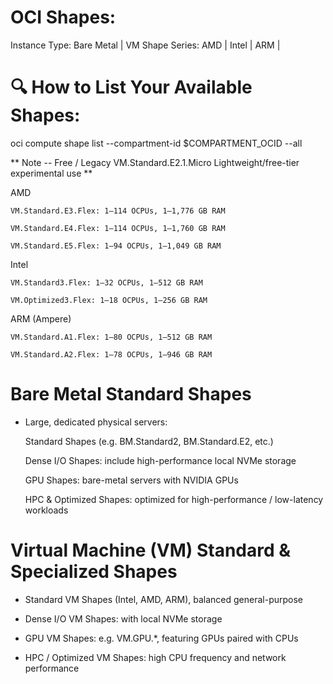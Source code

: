 

# OCI Shapes:

Instance Type: Bare Metal | VM
Shape Series: AMD | Intel | ARM | 

# 🔍 How to List Your Available Shapes:
oci compute shape list --compartment-id $COMPARTMENT_OCID --all

** Note -- Free / Legacy	VM.Standard.E2.1.Micro	Lightweight/free-tier experimental use **

AMD

    VM.Standard.E3.Flex: 1–114 OCPUs, 1–1,776 GB RAM

    VM.Standard.E4.Flex: 1–114 OCPUs, 1–1,760 GB RAM

    VM.Standard.E5.Flex: 1–94 OCPUs, 1–1,049 GB RAM
   

Intel

    VM.Standard3.Flex: 1–32 OCPUs, 1–512 GB RAM

    VM.Optimized3.Flex: 1–18 OCPUs, 1–256 GB RAM
  

ARM (Ampere)

    VM.Standard.A1.Flex: 1–80 OCPUs, 1–512 GB RAM

    VM.Standard.A2.Flex: 1–78 OCPUs, 1–946 GB RAM


# Bare Metal Standard Shapes
  - Large, dedicated physical servers:

    Standard Shapes (e.g. BM.Standard2, BM.Standard.E2, etc.)
    
    Dense I/O Shapes: include high-performance local NVMe storage

    GPU Shapes: bare-metal servers with NVIDIA GPUs

    HPC & Optimized Shapes: optimized for high-performance / low-latency workloads

# Virtual Machine (VM) Standard & Specialized Shapes

   -  Standard VM Shapes (Intel, AMD, ARM), balanced general-purpose

  -   Dense I/O VM Shapes: with local NVMe storage

  -   GPU VM Shapes: e.g. VM.GPU.*, featuring GPUs paired with CPUs

  -   HPC / Optimized VM Shapes: high CPU frequency and network performance
    
    
